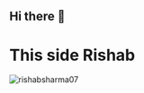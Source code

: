 ## Hi there 👋
# This side Rishab

<p align="left"> <img src="https://komarev.com/ghpvc/?username=rishabsharma07&label=Profile%20views&color=0e75b6&style=flat" alt="rishabsharma07" /> </p>
<!--
**rishabsharma07/rishabsharma07** is a ✨ _special_ ✨ repository because its `README.md` (this file) appears on your GitHub profile.

Here are some ideas to get you started:

- 🔭 I’m currently working on ...
- 🌱 I’m currently learning ...
- 👯 I’m looking to collaborate on ...
- 🤔 I’m looking for help with ...
- 💬 Ask me about ...
- 📫 How to reach me: ...
- 😄 Pronouns: ...
- ⚡ Fun fact: ...
-->

